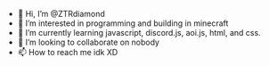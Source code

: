- 👋 Hi, I’m @ZTRdiamond
- 👀 I’m interested in programming and building in minecraft
- 🌱 I’m currently learning javascript, discord.js, aoi.js, html, and css.
- 💞️ I’m looking to collaborate on nobody
- 📫 How to reach me idk XD

<!---
ZTRdiamond/ZTRdiamond is a ✨ special ✨ repository because its `README.md` (this file) appears on your GitHub profile.
You can click the Preview link to take a look at your changes.
--->
